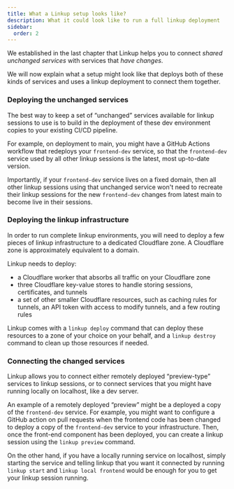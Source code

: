```yaml
---
title: What a Linkup setup looks like?
description: What it could look like to run a full linkup deployment
sidebar:
  order: 2
---
```


We established in the last chapter that Linkup helps you to connect *shared unchanged services* with services that *have changes*.

We will now explain what a setup might look like that deploys both of these kinds of services and uses a linkup deployment to connect them together.

### Deploying the unchanged services

The best way to keep a set of “unchanged” services available for linkup sessions to use is to build in the deployment of these dev environment copies to your existing CI/CD pipeline.

For example, on deployment to main, you might have a GitHub Actions workflow that redeploys your `frontend-dev` service, so that the `frontend-dev` service used by all other linkup sessions is the latest, most up-to-date version.

Importantly, if your `frontend-dev` service lives on a fixed domain, then all other linkup sessions using that unchanged service won't need to recreate their linkup sessions for the new `frontend-dev` changes from latest main to become live in their sessions.

### Deploying the linkup infrastructure

In order to run complete linkup environments, you will need to deploy a few pieces of linkup infrastructure to a dedicated Cloudflare zone. A Cloudflare zone is approximately equivalent to a domain.

Linkup needs to deploy:

- a Cloudflare worker that absorbs all traffic on your Cloudflare zone
- three Cloudflare key-value stores to handle storing sessions, certificates, and tunnels
- a set of other smaller Cloudflare resources, such as caching rules for tunnels, an API token with access to modify tunnels, and a few routing rules

Linkup comes with a `linkup deploy` command that can deploy these resources to a zone of your choice on your behalf, and a `linkup destroy` command to clean up those resources if needed.

### Connecting the changed services

Linkup allows you to connect either remotely deployed “preview-type” services to linkup sessions, or to connect services that you might have running locally on localhost, like a dev server.

An example of a remotely deployed “preview” might be a deployed a copy of the `frontend-dev` service. For example, you might want to configure a GitHub action on pull requests when the frontend code has been changed to deploy a copy of the `frontend-dev` service to your infrastructure. Then, once the front-end component has been deployed, you can create a linkup session using the `linkup preview` command.

On the other hand, if you have a locally running service on localhost, simply starting the service and telling linkup that you want it connected by running `linkup start` and `linkup local frontend` would be enough for you to get your linkup session running.
